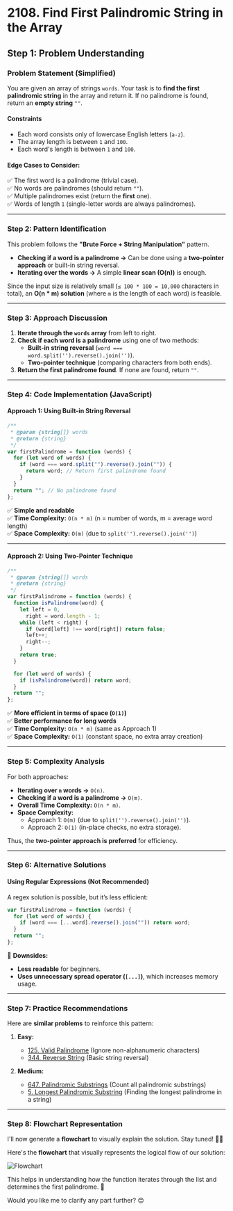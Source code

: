 # **2108. Find First Palindromic String in the Array**

## **Step 1: Problem Understanding**

### **Problem Statement (Simplified)**

You are given an array of strings `words`. Your task is to **find the first palindromic string** in the array and return it. If no palindrome is found, return an **empty string** `""`.

#### **Constraints**

- Each word consists only of lowercase English letters (`a-z`).
- The array length is between `1` and `100`.
- Each word's length is between `1` and `100`.

#### **Edge Cases to Consider:**

✅ The first word is a palindrome (trivial case).  
✅ No words are palindromes (should return `""`).  
✅ Multiple palindromes exist (return the **first** one).  
✅ Words of length `1` (single-letter words are always palindromes).

---

### **Step 2: Pattern Identification**

This problem follows the **"Brute Force + String Manipulation"** pattern.

- **Checking if a word is a palindrome →** Can be done using a **two-pointer approach** or built-in string reversal.
- **Iterating over the words →** A simple **linear scan (O(n))** is enough.

Since the input size is relatively small (`≤ 100 * 100 = 10,000` characters in total), an **O(n \* m) solution** (where `m` is the length of each word) is feasible.

---

### **Step 3: Approach Discussion**

1. **Iterate through the `words` array** from left to right.
2. **Check if each word is a palindrome** using one of two methods:
   - **Built-in string reversal** (`word === word.split('').reverse().join('')`).
   - **Two-pointer technique** (comparing characters from both ends).
3. **Return the first palindrome found**. If none are found, return `""`.

---

### **Step 4: Code Implementation (JavaScript)**

#### **Approach 1: Using Built-in String Reversal**

```javascript
/**
 * @param {string[]} words
 * @return {string}
 */
var firstPalindrome = function (words) {
  for (let word of words) {
    if (word === word.split("").reverse().join("")) {
      return word; // Return first palindrome found
    }
  }
  return ""; // No palindrome found
};
```

✅ **Simple and readable**  
✅ **Time Complexity:** `O(n * m)` (n = number of words, m = average word length)  
✅ **Space Complexity:** `O(m)` (due to `split('').reverse().join('')`)

---

#### **Approach 2: Using Two-Pointer Technique**

```javascript
/**
 * @param {string[]} words
 * @return {string}
 */
var firstPalindrome = function (words) {
  function isPalindrome(word) {
    let left = 0,
      right = word.length - 1;
    while (left < right) {
      if (word[left] !== word[right]) return false;
      left++;
      right--;
    }
    return true;
  }

  for (let word of words) {
    if (isPalindrome(word)) return word;
  }
  return "";
};
```

✅ **More efficient in terms of space (`O(1)`)**  
✅ **Better performance for long words**  
✅ **Time Complexity:** `O(n * m)` (same as Approach 1)  
✅ **Space Complexity:** `O(1)` (constant space, no extra array creation)

---

### **Step 5: Complexity Analysis**

For both approaches:

- **Iterating over `n` words →** `O(n)`.
- **Checking if a word is a palindrome →** `O(m)`.
- **Overall Time Complexity:** `O(n * m)`.
- **Space Complexity:**
  - Approach 1: `O(m)` (due to `split('').reverse().join('')`).
  - Approach 2: `O(1)` (in-place checks, no extra storage).

Thus, the **two-pointer approach is preferred** for efficiency.

---

### **Step 6: Alternative Solutions**

#### **Using Regular Expressions (Not Recommended)**

A regex solution is possible, but it’s less efficient:

```javascript
var firstPalindrome = function (words) {
  for (let word of words) {
    if (word === [...word].reverse().join("")) return word;
  }
  return "";
};
```

🚫 **Downsides:**

- **Less readable** for beginners.
- **Uses unnecessary spread operator (`[...]`)**, which increases memory usage.

---

### **Step 7: Practice Recommendations**

Here are **similar problems** to reinforce this pattern:

1. **Easy:**

   - [125. Valid Palindrome](https://leetcode.com/problems/valid-palindrome/) (Ignore non-alphanumeric characters)
   - [344. Reverse String](https://leetcode.com/problems/reverse-string/) (Basic string reversal)

2. **Medium:**
   - [647. Palindromic Substrings](https://leetcode.com/problems/palindromic-substrings/) (Count all palindromic substrings)
   - [5. Longest Palindromic Substring](https://leetcode.com/problems/longest-palindromic-substring/) (Finding the longest palindrome in a string)

---

### **Step 8: Flowchart Representation**

I'll now generate a **flowchart** to visually explain the solution. Stay tuned! 🎨📌

Here's the **flowchart** that visually represents the logical flow of our solution:

![Flowchart](sandbox:/mnt/data/first_palindrome_flowchart.png)

This helps in understanding how the function iterates through the list and determines the first palindrome. 🚀

Would you like me to clarify any part further? 😊
